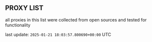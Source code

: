 ## PROXY LIST

all proxies in this list were collected from open sources and tested for functionality

last update: `2025-01-21 18:03:57.800690+00:00` UTC